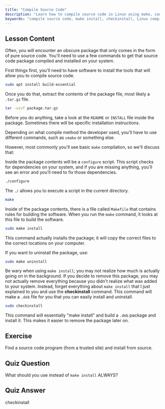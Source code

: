 ```yaml
---
title: "Compile Source Code"
description: "Learn how to compile source code in Linux using make, configure, and checkinstall. Understand the build process for beginners and intermediate users."
keywords: "compile source code, make install, checkinstall, Linux compile, build-essential, Linux tutorial, beginner guide"
---
```


## Lesson Content

Often, you will encounter an obscure package that only comes in the form of pure source code. You'll need to use a few commands to get that source code package compiled and installed on your system.

First things first, you'll need to have software to install the tools that will allow you to compile source code.

```bash
sudo apt install build-essential
```

Once you do that, extract the contents of the package file, most likely a `.tar.gz` file.

```bash
tar -xzvf package.tar.gz
```

Before you do anything, take a look at the `README` or `INSTALL` file inside the package. Sometimes there will be specific installation instructions.

Depending on what compile method the developer used, you'll have to use different commands, such as `cmake` or something else.

However, most commonly you'll see basic `make` compilation, so we'll discuss that:

Inside the package contents will be a `configure` script. This script checks for dependencies on your system, and if you are missing anything, you'll see an error and you'll need to fix those dependencies.

```bash
./configure
```

The `./` allows you to execute a script in the current directory.

```bash
make
```

Inside of the package contents, there is a file called `Makefile` that contains rules for building the software. When you run the `make` command, it looks at this file to build the software.

```bash
sudo make install
```

This command actually installs the package; it will copy the correct files to the correct locations on your computer.

If you want to uninstall the package, use:

```bash
sudo make uninstall
```

Be wary when using `make install`; you may not realize how much is actually going on in the background. If you decide to remove this package, you may not actually remove everything because you didn't realize what was added to your system. Instead, forget everything about `make install` that I just explained to you and use the **checkinstall** command. This command will make a `.deb` file for you that you can easily install and uninstall.

```bash
sudo checkinstall
```

This command will essentially "make install" and build a `.deb` package and install it. This makes it easier to remove the package later on.

## Exercise

Find a source code program (from a trusted site) and install from source.

## Quiz Question

What should you use instead of `make install` ALWAYS?

## Quiz Answer

checkinstall
